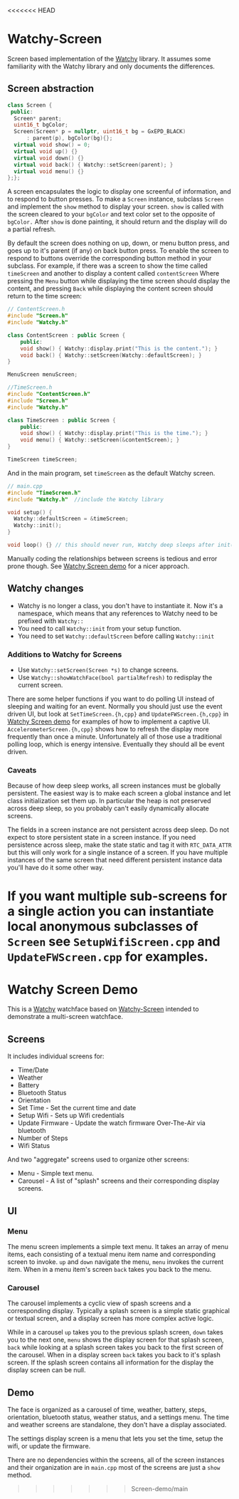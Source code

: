 <<<<<<< HEAD
# Watchy-Screen

Screen based implementation of the [Watchy](https://github.com/sqfmi/Watchy) library. It assumes some familiarity with the Watchy library and only documents the differences.

## Screen abstraction

```c++
class Screen {
 public:
  Screen* parent;
  uint16_t bgColor;
  Screen(Screen* p = nullptr, uint16_t bg = GxEPD_BLACK)
      : parent(p), bgColor(bg){};
  virtual void show() = 0;
  virtual void up() {}
  virtual void down() {}
  virtual void back() { Watchy::setScreen(parent); }
  virtual void menu() {}
};};
```

A screen encapsulates the logic to display one screenful of information, and to respond to button presses. To make a `Screen` instance, subclass `Screen` and implement the `show` method to display your screen. `show` is called with the screen cleared to your `bgColor` and text color set to the opposite of `bgColor.` After `show` is done painting, it should return and the display will do a partial refresh.

By default the screen does nothing on up, down, or menu button press, and goes up to it's parent (if any) on back button press. To enable the screen to respond to buttons override the corresponding button method in your subclass. For example, if there was a screen to show the time called `timeScreen` and another to display a content called `contentScreen` Where pressing the `Menu` button while displaying the time screen should display the content, and pressing `Back` while displaying the content screen should return to the time screen:

```c++
// ContentScreen.h
#include "Screen.h"
#include "Watchy.h"

class ContentScreen : public Screen {
    public:
    void show() { Watchy::display.print("This is the content."); }
    void back() { Watchy::setScreen(Watchy::defaultScreen); }
}

MenuScreen menuScreen;
```

```c++
//TimeScreen.h
#include "ContentScreen.h"
#include "Screen.h"
#include "Watchy.h"

class TimeScreen : public Screen {
    public:
    void show() { Watchy::display.print("This is the time."); }
    void menu() { Watchy::setScreen(&contentScreen); }
}

TimeScreen timeScreen;
```

And in the main program, set `timeScreen` as the default Watchy screen.

```c++
// main.cpp
#include "TimeScreen.h"
#include "Watchy.h"  //include the Watchy library

void setup() {
  Watchy::defaultScreen = &timeScreen;
  Watchy::init();
}

void loop() {} // this should never run, Watchy deep sleeps after init();
```

Manually coding the relationships between screens is tedious and error prone though. See [Watchy Screen demo](https://github.com/charles-haynes/Watchy-Screen-demo) for a nicer approach.

## Watchy changes

* Watchy is no longer a class, you don't have to instantiate it. Now it's a namespace, which means that any references to Watchy need to be prefixed with `Watchy::`
* You need to call `Watchy::init` from your setup function.
* You need to set `Watchy::defaultScreen` before calling `Watchy::init`

### Additions to Watchy for Screens

* Use `Watchy::setScreen(Screen *s)` to change screens.
* Use `Watchy::showWatchFace(bool partialRefresh)` to redisplay the current screen.

There are some helper functions if you want to do polling UI instead of sleeping and waiting for an event. Normally you should just use the event driven UI, but look at `SetTimeScreen.{h,cpp}` and `UpdateFWScreen.{h,cpp}` in [Watchy Screen demo](https://github.com/charles-haynes/Watchy-Screen-demo) for examples of how to implement a captive UI. `AccelerometerScreen.{h,cpp}` shows how to refresh the display more frequently than once a minute. Unfortunately all of those use a traditional polling loop, which is energy intensive. Eventually they should all be event driven.

### Caveats

Because of how deep sleep works, all screen instances must be globally persistent. The easiest way is to make each screen a global instance and let class initialization set them up. In particular the heap is not preserved across deep sleep, so you probably can't easily dynamically allocate screens.

The fields in a screen instance are not persistent across deep sleep. Do not expect to store persistent state in a screen instance. If you need persistence across sleep, make the state static and tag it with `RTC_DATA_ATTR` but this will only work for a single instance of a screen. If you have multiple instances of the same screen that need different persistent instance data you'll have do it some other way.

If you want multiple sub-screens for a single action you can instantiate local anonymous subclasses of `Screen` see `SetupWifiScreen.cpp` and `UpdateFWScreen.cpp` for examples.
=======
# Watchy Screen Demo

This is a [Watchy](https://watchy.sqfmi.com/) watchface based on [Watchy-Screen](https://github.com/charles-haynes/Watchy-Screen) intended to demonstrate a multi-screen watchface.

## Screens

It includes individual screens for:

* Time/Date  
* Weather  
* Battery  
* Bluetooth Status
* Orientation
* Set Time - Set the current time and date
* Setup Wifi - Sets up Wifi credentials
* Update Firmware - Update the watch firmware Over-The-Air via bluetooth
* Number of Steps
* Wifi Status

And two "aggregate" screens used to organize other screens:

* Menu - Simple text menu.
* Carousel - A list of "splash" screens and their corresponding display screens.

## UI

### Menu

The menu screen implements a simple text menu. It takes an array of menu items, each consisting of a textual menu item name and corresponding screen to invoke. `up` and `down` navigate the menu, `menu` invokes the current item. When in a menu item's screen `back` takes you back to the menu.

### Carousel

The carousel implements a cyclic view of spash screens and a corresponding display. Typically a splash screen is a simple static graphical or textual screen, and a display screen has more complex active logic.

While in a carousel `up` takes you to the previous splash screen, `down` takes you to the next one, `menu` shows the display screen for that splash screen, `back` while looking at a splash screen takes you back to the first screen of the carousel. When in a display screen `back` takes you back to it's splash screen. If the splash screen contains all information for the display the display screen can be null.

## Demo

The face is organized as a carousel of time, weather, battery, steps, orientation, bluetooth status, weather status, and a settings menu. The time and weather screens are standalone, they don't have a display associated.

The settings display screen is a menu that lets you set the time, setup the wifi, or update the firmware.

There are no dependencies within the screens, all of the screen instances and their organization are in `main.cpp` most of the screens are just a `show` method.
>>>>>>> Screen-demo/main
